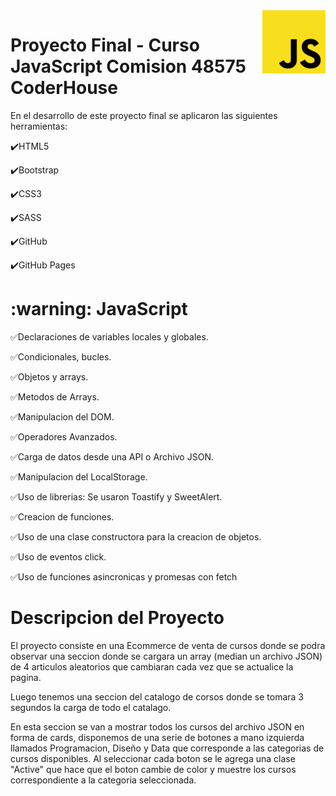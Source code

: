 <img src="images/JS-LOGO.webp" align="right" width="20%" height="20%">

<h1> Proyecto Final - Curso JavaScript Comision 48575 CoderHouse </h1>

En el desarrollo de este proyecto final se aplicaron las siguientes herramientas: 

  :heavy_check_mark:HTML5
  
  :heavy_check_mark:Bootstrap
  
  :heavy_check_mark:CSS3
  
  :heavy_check_mark:SASS
  
  :heavy_check_mark:GitHub
  
  :heavy_check_mark:GitHub Pages

<h1>:warning: JavaScript</h1>

:white_check_mark:Declaraciones de variables locales y globales.

:white_check_mark:Condicionales, bucles.

:white_check_mark:Objetos y arrays.

:white_check_mark:Metodos de Arrays.

:white_check_mark:Manipulacion del DOM.

:white_check_mark:Operadores Avanzados.

:white_check_mark:Carga de datos desde una API o Archivo JSON.

:white_check_mark:Manipulacion del LocalStorage.

:white_check_mark:Uso de librerias: Se usaron Toastify y SweetAlert.

:white_check_mark:Creacion de funciones.

:white_check_mark:Uso de una clase constructora para la creacion de objetos.

:white_check_mark:Uso de eventos click. 

:white_check_mark:Uso de funciones asincronicas y promesas con fetch

<h1>Descripcion del Proyecto</h1>

El proyecto consiste en una Ecommerce de venta de cursos donde se podra observar una seccion donde se cargara un array (median un archivo JSON) de 4 articulos aleatorios que cambiaran cada vez que se actualice la pagina. 


Luego tenemos una seccion del catalogo de corsos donde se tomara 3 segundos la carga de todo el catalago.

En esta seccion se van a mostrar todos los cursos del archivo JSON en forma de cards, disponemos de una serie de botones a mano izquierda llamados Programacion, Diseño y Data que corresponde a las categorias de cursos disponibles.
Al seleccionar cada boton se le agrega una clase "Active" que hace que el boton cambie de color y muestre los cursos correspondiente a la categoria seleccionada. 
